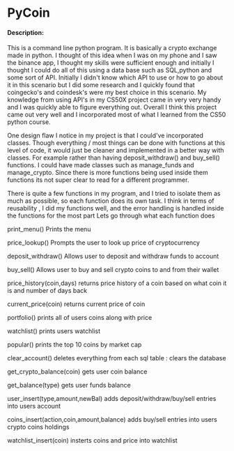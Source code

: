 # PyCoin
#### Description:

This is a command line python program. It is basically a crypto exchange made in python.
I thought of this idea when I was on my phone and I saw the binance app, I thought my skills were sufficient enough and initially
I thought I could do all of this using a data base such as SQL,python and some sort of API. Initially I didn't know which API to use or how
to go about it in this scenario but I did some research and I quickly found that coingecko's and coindesk's were my best choice in this scenario.
My knowledge from using API's in my CS50X project came in very very handy and I was quickly able to figure everything out.
Overall I think this project came out very well and I incorporated most of what I learned from the CS50 python course.

One design flaw I notice in my project is that I could've incorporated classes. Though everything / most things can be done with functions at this level
of code, it would just be cleaner and implemented in a better way with classes. For example rather than having deposit_withdraw() and buy_sell() functions. I could have made classes such as manage_funds and manage_crypto. Since there is more functions being used inside them functions its not super clear to read for a different programmer.

There is quite a few functions in my program, and I tried to isolate them as much as possible, so each function does its own task.
I think in terms of reusability , I did my functions well, and the error handling is handled inside the functions for the most part
Lets go through what each function does

print_menu() Prints the menu

price_lookup() Prompts the user to look up price of cryptocurrency

deposit_withdraw() Allows user to deposit and withdraw funds to account

buy_sell() Allows user to buy and sell crypto coins to and from their wallet

price_history(coin,days) returns price history of a coin based on what coin it is and number of days back

current_price(coin) returns current price of coin

portfolio() prints all of users coins along with price

watchlist() prints users watchlist

popular() prints the top 10 coins by market cap

clear_account() deletes everything from each sql table : clears the database

get_crypto_balance(coin) gets user coin balance

get_balance(type) gets user funds balance

user_insert(type,amount,newBal) adds deposit/withdraw/buy/sell entries into users account

coins_insert(action,coin,amount,balance) adds buy/sell entries into users crypto coins holdings

watchlist_insert(coin) insterts coins and price into watchlist







